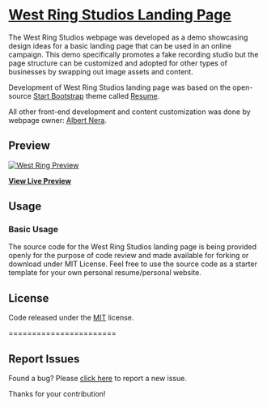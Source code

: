 # [West Ring Studios Landing Page](https://west-ring-studios.stagingproject.com/)

The West Ring Studios webpage was developed as a demo showcasing design ideas for a basic landing page that can be used in an online campaign. This demo specifically promotes a fake recording studio but the page structure can be customized and adopted for other types of businesses by swapping out image assets and content.

Development of West Ring Studios landing page was based on the open-source [Start Bootstrap](https://startbootstrap.com/) theme called [Resume](https://startbootstrap.com/theme/resume/).

All other front-end development and content customization was done by webpage owner: [Albert Nera](https://www.technicalmanager.io).

## Preview

[![West Ring Preview](https://img.www-source.net/west-ring/github-preview.jpg)](https://west-ring-studios.stagingproject.com/)

**[View Live Preview](https://west-ring-studios.stagingproject.com/)**


## Usage

### Basic Usage

The source code for the West Ring Studios landing page is being provided openly for the purpose of code review and made available for forking or download under MIT License. Feel free to use the source code as a starter template for your own personal resume/personal website.

## License

Code released under the [MIT](https://apps.www-source.net/samples/west-ring/LICENSE) license.

=======================
## Report Issues

Found a bug? Please [click here](https://github.com/techmanager/LP-West-Ring-Studios/issues/new) to report a new issue. 

Thanks for your contribution!

